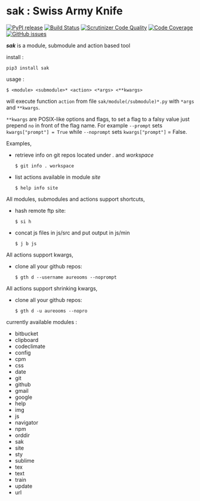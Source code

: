sak : Swiss Army Knife
======================

[![PyPI release](https://img.shields.io/pypi/v/sak.svg?style=flat)](https://pypi.python.org/pypi/sak)
[![Build Status](http://img.shields.io/travis/aureooms/sak.svg?style=flat)](https://travis-ci.org/aureooms/sak)
[![Scrutinizer Code Quality](http://img.shields.io/scrutinizer/g/aureooms/sak.svg?style=flat)](https://scrutinizer-ci.com/g/aureooms/sak/?branch=master)
[![Code Coverage](http://img.shields.io/scrutinizer/coverage/g/aureooms/sak.svg?style=flat)](https://scrutinizer-ci.com/g/aureooms/sak/?branch=master)
[![GitHub issues](http://img.shields.io/github/issues/aureooms/sak.svg?style=flat)](https://github.com/aureooms/sak/issues)

***sak*** is a module, submodule and action based tool

install :

	pip3 install sak

usage :

	$ <module> <submodule>* <action> <*args> <**kwargs>

will execute function `action` from file `sak/module(/submodule)*.py` with
`*args` and `**kwargs`.

`**kwargs` are POSIX-like options and flags, to set a flag to a falsy
value just prepend `no` in front of the flag name. For example `--prompt` sets
`kwargs["prompt"] = True` while `--noprompt` sets `kwargs["prompt"]` = False.

Examples,

  - retrieve info on git repos located under *.* and *workspace*

		$ git info . workspace

  - list actions available in module *site*

		$ help info site

All modules, submodules and actions support shortcuts,

  - hash remote ftp site:

		$ si h

  - concat js files in js/src and put output in js/min

		$ j b js

All actions support kwargs,

  - clone all your github repos:

		$ gth d --username aureooms --noprompt

All actions support shrinking kwargs,

  - clone all your github repos:

		$ gth d -u aureooms --nopro

currently available modules :

  - bitbucket
  - clipboard
  - codeclimate
  - config
  - cpm
  - css
  - date
  - git
  - github
  - gmail
  - google
  - help
  - img
  - js
  - navigator
  - npm
  - orddir
  - sak
  - site
  - sty
  - sublime
  - tex
  - text
  - train
  - update
  - url
